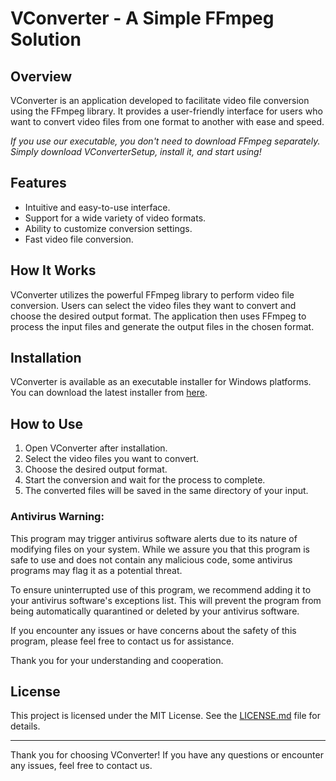 # VConverter - A Simple FFmpeg Solution

## Overview

VConverter is an application developed to facilitate video file conversion using the FFmpeg library. It provides a user-friendly interface for users who want to convert video files from one format to another with ease and speed.

_If you use our executable, you don't need to download FFmpeg separately. Simply download VConverterSetup, install it, and start using!_

## Features

- Intuitive and easy-to-use interface.
- Support for a wide variety of video formats.
- Ability to customize conversion settings.
- Fast video file conversion.

## How It Works

VConverter utilizes the powerful FFmpeg library to perform video file conversion. Users can select the video files they want to convert and choose the desired output format. The application then uses FFmpeg to process the input files and generate the output files in the chosen format.

## Installation

VConverter is available as an executable installer for Windows platforms. You can download the latest installer from [here][link_to_installer].

## How to Use

1. Open VConverter after installation.
2. Select the video files you want to convert.
3. Choose the desired output format.
4. Start the conversion and wait for the process to complete.
5. The converted files will be saved in the same directory of your input.

### Antivirus Warning:

This program may trigger antivirus software alerts due to its nature of modifying files on your system. While we assure you that this program is safe to use and does not contain any malicious code, some antivirus programs may flag it as a potential threat.

To ensure uninterrupted use of this program, we recommend adding it to your antivirus software's exceptions list. This will prevent the program from being automatically quarantined or deleted by your antivirus software.

If you encounter any issues or have concerns about the safety of this program, please feel free to contact us for assistance.

Thank you for your understanding and cooperation.

## License

This project is licensed under the MIT License. See the [LICENSE.md](LICENSE.md) file for details.

---

Thank you for choosing VConverter! If you have any questions or encounter any issues, feel free to contact us.

[link_to_installer]: https://github.com/FernandoFrali/vconverter/releases
